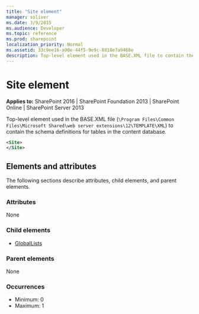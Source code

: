 ```yaml
---
title: "Site element"
manager: soliver
ms.date: 3/9/2015
ms.audience: Developer
ms.topic: reference
ms.prod: sharepoint
localization_priority: Normal
ms.assetid: 33c9ee16-a90e-44f5-9e9c-8818e7a9468e
description: Top-level element used in the BASE.XML file to contain the schema definitions for tables in the content database.
---
```


# Site element

**Applies to:** SharePoint 2016 | SharePoint Foundation 2013 | SharePoint Online | SharePoint Server 2013
  
Top-level element used in the BASE.XML file (`\Program Files\Common Files\Microsoft Shared\web server extensions\12\TEMPLATE\XML`) to contain the schema definitions for tables in the content database.
  
```XML
<Site>
</Site>
```

## Elements and attributes

The following sections describe attributes, child elements, and parent elements.

### Attributes

None
   
### Child elements

- [GlobalLists](globallists-element.md)
   
### Parent elements

None
   
### Occurrences

- Minimum: 0
- Maximum: 1  

<br/> 
   

